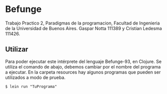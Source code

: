 # Befunge
Trabajo Practico 2, Paradigmas de la programacion, Facultad de Ingenieria de la Universidad de Buenos Aires. 
Gaspar Notta 111389 y Cristian Ledesma 111426.

## Utilizar

Para poder ejecutar este intérprete del lenguaje Befunge-93, en Clojure. Se utiliza el comando de abajo, debemos cambiar por el nombre del programa a ejecutar. En la carpeta resources hay algunos programas que pueden ser utilizados a modo de prueba. 

    $ lein run "TuPrograma"


